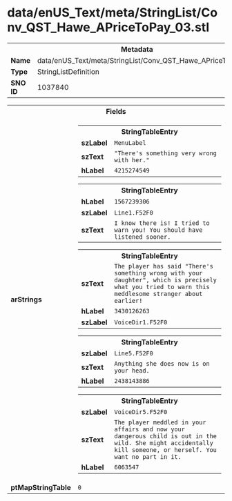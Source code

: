 <h1>data/enUS_Text/meta/StringList/Conv_QST_Hawe_APriceToPay_03.stl</h1><table><tr><th colspan="100%">Metadata</th></tr><tr><td><b>Name</b></td><td>data/enUS_Text/meta/StringList/Conv_QST_Hawe_APriceToPay_03.stl</td></tr><tr><td><b>Type</b></td><td>StringListDefinition</td></tr><tr><td><b>SNO ID</b></td><td>1037840</td></tr></table>

<table><tr><th colspan="100%">Fields</th></tr><tr><td><b>arStrings</b></td><td><table><tr><th colspan="100%">StringTableEntry</th></tr><tr><td><b>szLabel</b></td><td><code>MenuLabel</code></td></tr><tr><td><b>szText</b></td><td><code>"There's something very wrong with her."</code></td></tr><tr><td><b>hLabel</b></td><td><code>4215274549</code></td></tr></table>


<table><tr><th colspan="100%">StringTableEntry</th></tr><tr><td><b>hLabel</b></td><td><code>1567239306</code></td></tr><tr><td><b>szLabel</b></td><td><code>Line1.F52F0</code></td></tr><tr><td><b>szText</b></td><td><code>I know there is! I tried to warn you! You should have listened sooner.</code></td></tr></table>


<table><tr><th colspan="100%">StringTableEntry</th></tr><tr><td><b>szText</b></td><td><code>The player has said "There's something wrong with your daughter", which is precisely what you tried to warn this meddlesome stranger about earlier!</code></td></tr><tr><td><b>hLabel</b></td><td><code>3430126263</code></td></tr><tr><td><b>szLabel</b></td><td><code>VoiceDir1.F52F0</code></td></tr></table>


<table><tr><th colspan="100%">StringTableEntry</th></tr><tr><td><b>szLabel</b></td><td><code>Line5.F52F0</code></td></tr><tr><td><b>szText</b></td><td><code>Anything she does now is on your head.</code></td></tr><tr><td><b>hLabel</b></td><td><code>2438143886</code></td></tr></table>


<table><tr><th colspan="100%">StringTableEntry</th></tr><tr><td><b>szLabel</b></td><td><code>VoiceDir5.F52F0</code></td></tr><tr><td><b>szText</b></td><td><code>The player meddled in your affairs and now your dangerous child is out in the wild. She might accidentally kill someone, or herself. You want no part in it.</code></td></tr><tr><td><b>hLabel</b></td><td><code>6063547</code></td></tr></table>


</td></tr><tr><td><b>ptMapStringTable</b></td><td><code>0</code></td></tr></table>

